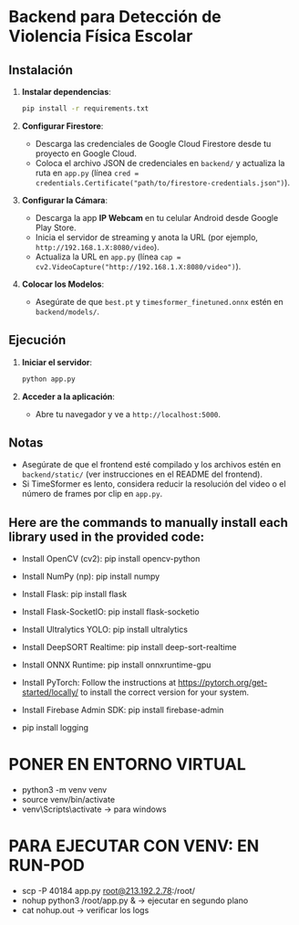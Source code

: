 # Backend para Detección de Violencia Física Escolar

## Instalación

1. **Instalar dependencias**:
   ```bash
   pip install -r requirements.txt
   ```

2. **Configurar Firestore**:
   - Descarga las credenciales de Google Cloud Firestore desde tu proyecto en Google Cloud.
   - Coloca el archivo JSON de credenciales en `backend/` y actualiza la ruta en `app.py` (línea `cred = credentials.Certificate("path/to/firestore-credentials.json")`).

3. **Configurar la Cámara**:
   - Descarga la app **IP Webcam** en tu celular Android desde Google Play Store.
   - Inicia el servidor de streaming y anota la URL (por ejemplo, `http://192.168.1.X:8080/video`).
   - Actualiza la URL en `app.py` (línea `cap = cv2.VideoCapture("http://192.168.1.X:8080/video")`).

4. **Colocar los Modelos**:
   - Asegúrate de que `best.pt` y `timesformer_finetuned.onnx` estén en `backend/models/`.

## Ejecución

1. **Iniciar el servidor**:
   ```bash
   python app.py
   ```

2. **Acceder a la aplicación**:
   - Abre tu navegador y ve a `http://localhost:5000`.

## Notas
- Asegúrate de que el frontend esté compilado y los archivos estén en `backend/static/` (ver instrucciones en el README del frontend).
- Si TimeSformer es lento, considera reducir la resolución del video o el número de frames por clip en `app.py`.







## Here are the commands to manually install each library used in the provided code:

- Install OpenCV (cv2): pip install opencv-python
- Install NumPy (np): pip install numpy
- Install Flask: pip install flask
- Install Flask-SocketIO: pip install flask-socketio
- Install Ultralytics YOLO: pip install ultralytics
- Install DeepSORT Realtime: pip install deep-sort-realtime
- Install ONNX Runtime: pip install onnxruntime-gpu

- Install PyTorch: Follow the instructions at https://pytorch.org/get-started/locally/ to install the correct version for your system.
- Install Firebase Admin SDK: pip install firebase-admin
- pip install logging



# PONER EN ENTORNO VIRTUAL
- python3 -m venv venv
- source venv/bin/activate 
- venv\Scripts\activate -> para windows


# PARA EJECUTAR CON VENV: EN RUN-POD
- scp -P 40184 app.py root@213.192.2.78:/root/
- nohup python3 /root/app.py &  -> ejecutar en segundo plano
- cat nohup.out  -> verificar los logs
